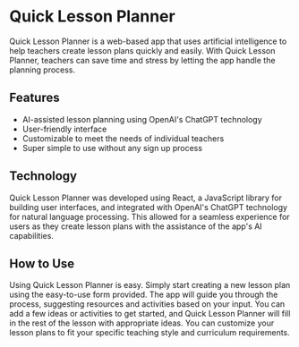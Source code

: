 # Quick Lesson Planner

Quick Lesson Planner is a web-based app that uses artificial intelligence to help teachers create lesson plans quickly and easily. With Quick Lesson Planner, teachers can save time and stress by letting the app handle the planning process.

## Features
- AI-assisted lesson planning using OpenAI's ChatGPT technology
- User-friendly interface
- Customizable to meet the needs of individual teachers
- Super simple to use without any sign up process


## Technology
Quick Lesson Planner was developed using React, a JavaScript library for building user interfaces, and integrated with OpenAI's ChatGPT technology for natural language processing. This allowed for a seamless experience for users as they create lesson plans with the assistance of the app's AI capabilities.

## How to Use
Using Quick Lesson Planner is easy. Simply start creating a new lesson plan using the easy-to-use form provided. The app will guide you through the process, suggesting resources and activities based on your input. You can add a few ideas or activities to get started, and Quick Lesson Planner will fill in the rest of the lesson with appropriate ideas. You can customize your lesson plans to fit your specific teaching style and curriculum requirements.